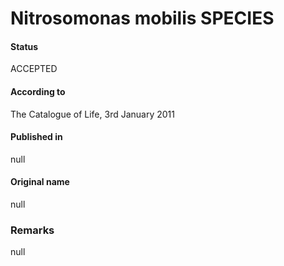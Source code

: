 Nitrosomonas mobilis SPECIES
=======

#### Status
ACCEPTED

#### According to
The Catalogue of Life, 3rd January 2011

#### Published in
null

#### Original name
null

### Remarks
null